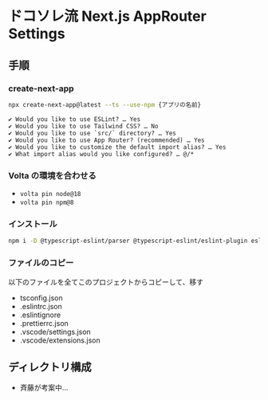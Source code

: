 # ドコソレ流 Next.js AppRouter Settings

## 手順

### create-next-app

```bash
npx create-next-app@latest --ts --use-npm {アプリの名前}
```

```
✔ Would you like to use ESLint? … Yes
✔ Would you like to use Tailwind CSS? … No
✔ Would you like to use `src/` directory? … Yes
✔ Would you like to use App Router? (recommended) … Yes
✔ Would you like to customize the default import alias? … Yes
✔ What import alias would you like configured? … @/*
```

### Volta の環境を合わせる

- `volta pin node@18`
- `volta pin npm@8`

### インストール

```bash
npm i -D @typescript-eslint/parser @typescript-eslint/eslint-plugin eslint-plugin-import prettier eslint-config-prettier
```

### ファイルのコピー

以下のファイルを全てこのプロジェクトからコピーして、移す

- tsconfig.json
- .eslintrc.json
- .eslintignore
- .prettierrc.json
- .vscode/settings.json
- .vscode/extensions.json

## ディレクトリ構成

- 斉藤が考案中...
